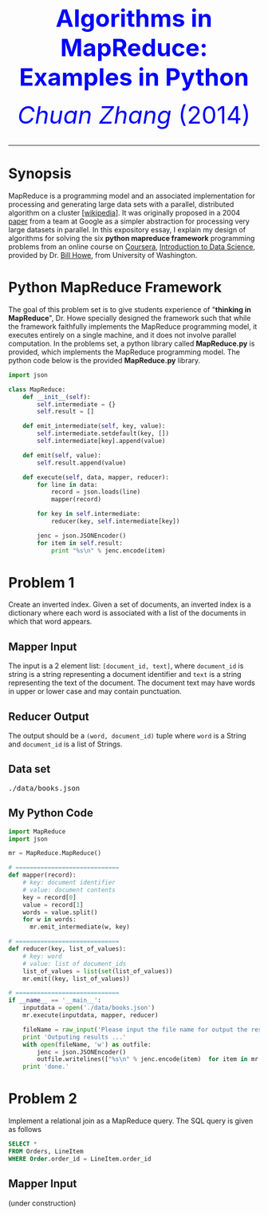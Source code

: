 <center>
	<font size="20" color="blue"><strong>Algorithms in MapReduce: Examples in Python</a></strong></font><br><br>
	<font size="10" color="blue"><font style="font-style:italic;">Chuan Zhang</font> (2014)</font><br><br>
</center>
<hr>

# Synopsis

MapReduce is a programming model and an associated implementation for processing and generating large data sets with a parallel, distributed algorithm on a cluster [<a href="http://en.wikipedia.org/wiki/MapReduce">wikipedia</a>]. It was originally proposed in a 2004 <a href="http://static.googleusercontent.com/media/research.google.com/en/us/archive/mapreduce-osdi04.pdf">paper</a> from a team at Google as a simpler abstraction for processing very large datasets in parallel. In this expository essay, I explain my design of algorithms for solving the six **python mapreduce framework** programming problems from an online course on <a href="http://www.coursera.org">Coursera</a>, <a href="https://class.coursera.org/datasci-002">Introduction to Data Science</a>, provided by Dr. <a href="http://homes.cs.washington.edu/~billhowe/">Bill Howe</a>, from University of Washington.

# Python MapReduce Framework
The goal of this problem set is to give students experience of "**thinking in MapReduce**", Dr. Howe specially designed the framework such that while the framework faithfully implements the MapReduce programming model, it executes entirely on a single machine, and it does not involve parallel computation. In the problems set, a python library called **MapReduce.py** is provided, which implements the MapReduce programming model. The python code below is the provided **MapReduce.py** library.

```python
import json

class MapReduce:
    def __init__(self):
        self.intermediate = {}
        self.result = []

    def emit_intermediate(self, key, value):
        self.intermediate.setdefault(key, [])
        self.intermediate[key].append(value)

    def emit(self, value):
        self.result.append(value) 

    def execute(self, data, mapper, reducer):
        for line in data:
            record = json.loads(line)
            mapper(record)

        for key in self.intermediate:
            reducer(key, self.intermediate[key])

        jenc = json.JSONEncoder()
        for item in self.result:
            print "%s\n" % jenc.encode(item)
```

# Problem 1
Create an inverted index. Given a set of documents, an inverted index is a dictionary where each word is associated with a list of the documents in which that word appears.

## Mapper Input
The input is a 2 element list: <code>[document_id, text]</code>, where <code>document_id</code> is string is a string representing a document identifier and <code>text</code> is a string representing the text of the document. The document text may have words in upper or lower case and may contain punctuation.

## Reducer Output
The output should be a <code>(word, document_id)</code> tuple where <code>word</code> is a String and <code>document_id</code> is a list of Strings.

## Data set
<pre>./data/books.json</pre>

## My Python Code

```python
import MapReduce
import json

mr = MapReduce.MapReduce()

# =============================
def mapper(record):
    # key: document identifier
    # value: document contents
    key = record[0]
    value = record[1]
    words = value.split()
    for w in words:
      mr.emit_intermediate(w, key)

# =============================
def reducer(key, list_of_values):
    # key: word
    # value: list of document_ids
    list_of_values = list(set(list_of_values))
    mr.emit((key, list_of_values))

# =============================
if __name__ == '__main__':
    inputdata = open('./data/books.json')
    mr.execute(inputdata, mapper, reducer)

    fileName = raw_input('Please input the file name for output the result:')
    print 'Outputing results ...'
    with open(fileName, 'w') as outfile:
        jenc = json.JSONEncoder()
        outfile.writelines(["%s\n" % jenc.encode(item)  for item in mr.result])
    print 'done.'
```

# Problem 2
Implement a relational join as a MapReduce query. The SQL query is given as follows
```SQL
SELECT * 
FROM Orders, LineItem 
WHERE Order.order_id = LineItem.order_id
```

## Mapper Input

(under construction)
